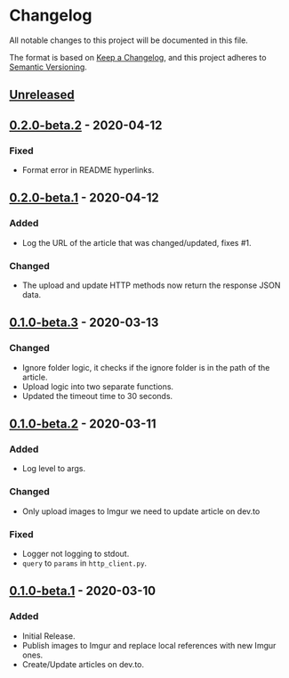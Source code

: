 # Changelog

All notable changes to this project will be documented in this file.

The format is based on [Keep a Changelog](https://keepachangelog.com/en/1.0.0/),
and this project adheres to [Semantic Versioning](https://semver.org/spec/v2.0.0.html).

## [Unreleased]
## [0.2.0-beta.2] - 2020-04-12
### Fixed
- Format error in README hyperlinks.

## [0.2.0-beta.1] - 2020-04-12
### Added
- Log the URL of the article that was changed/updated, fixes #1.

### Changed
- The upload and update HTTP methods now return the response JSON data.

## [0.1.0-beta.3] - 2020-03-13
### Changed
- Ignore folder logic, it checks if the ignore folder is in the path of the article.
- Upload logic into two separate functions.
- Updated the timeout time to 30 seconds.

## [0.1.0-beta.2] - 2020-03-11
### Added
- Log level to args.

### Changed
- Only upload images to Imgur we need to update article on dev.to

### Fixed
- Logger not logging to stdout.
- `query` to `params` in `http_client.py`.

## [0.1.0-beta.1] - 2020-03-10
### Added
- Initial Release.
- Publish images to Imgur and replace local references with new Imgur ones.
- Create/Update articles on dev.to.

[Unreleased]: https://gitlab.com/hmajid2301/markdown-to-devto/-/compare/release%2F0.2.0-beta.2...master
[0.2.0-beta.2]: https://gitlab.com/hmajid2301/markdown-to-devto/-/tags/release%2F0.2.0-beta.2...release%2F0.2.0-beta.1
[0.2.0-beta.1]: https://gitlab.com/hmajid2301/markdown-to-devto/-/tags/release%2F0.2.0-beta.1...release%2F0.1.0-beta.3
[0.1.0-beta.3]: https://gitlab.com/hmajid2301/markdown-to-devto/-/tags/release%2F0.1.0-beta.3...release%2F0.1.0-beta.2
[0.1.0-beta.2]: https://gitlab.com/hmajid2301/markdown-to-devto/-/tags/release%2F0.1.0-beta.2...release%2F0.1.0-beta.1
[0.1.0-beta.1]: https://gitlab.com/hmajid2301/markdown-to-devto/-/tags/release%2F0.1.0-beta.1